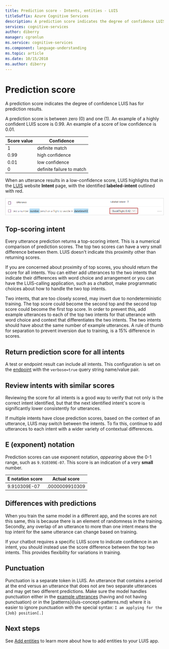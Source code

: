 ```yaml
---
title: Prediction score - Intents, entities - LUIS
titleSuffix: Azure Cognitive Services
description: A prediction score indicates the degree of confidence LUIS has for prediction results. 
services: cognitive-services
author: diberry
manager: cgronlun
ms.service: cognitive-services
ms.component: language-understanding
ms.topic: article
ms.date: 10/15/2018
ms.author: diberry
---
```


# Prediction score
A prediction score indicates the degree of confidence LUIS has for prediction results. 

A prediction score is between zero (0) and one (1). An example of a highly confident LUIS score is 0.99. An example of a score of low confidence is 0.01. 

|Score value|Confidence|
|--|--|
|1|definite match|
|0.99|high confidence|
|0.01|low confidence|
|0|definite failure to match|

When an utterance results in a low-confidence score, LUIS highlights that in the [LUIS](luis-reference-regions.md) website **Intent** page, with the identified **labeled-intent** outlined with red. 

![Score discrepancy](./media/luis-concept-score/score-discrepancy.png)

## Top-scoring intent
Every utterance prediction returns a top-scoring intent. This is a numerical comparison of prediction scores. The top two scores can have a very small difference between them. LUIS doesn't indicate this proximity other than returning scores.  

If you are concerned about proximity of top scores, you should return the score for all intents. You can either add utterances to the two intents that indicate their differences with word choice and arrangement or you can have the LUIS-calling application, such as a chatbot, make programmatic choices about how to handle the two top intents. 

Two intents, that are too closely scored, may invert due to nondeterministic training. The top score could become the second top and the second top score could become the first top score. In order to prevent this, add example utterances to each of the top two intents for that utterance with word choice and context that differentiates the two intents. The two intents should have about the same number of example utterances. A rule of thumb for separation to prevent inversion due to training, is a 15% difference in scores.

## Return prediction score for all intents
A test or endpoint result can include all intents. This configuration is set on the [endpoint](https://aka.ms/v1-endpoint-api-docs) with the `verbose=true` query string name/value pair. 

## Review intents with similar scores
Reviewing the score for all intents is a good way to verify that not only is the correct intent identified, but that the next identified intent's score is significantly lower consistently for utterances. 

If multiple intents have close prediction scores, based on the context of an utterance, LUIS may switch between the intents. To fix this, continue to add utterances to each intent with a wider variety of contextual differences.   

## E (exponent) notation

Prediction scores can use exponent notation, *appearing* above the 0-1 range, such as `9.910309E-07`. This score is an indication of a very **small** number.

|E notation score |Actual score|
|--|--|
|9.910309E-07|.0000009910309|

## Differences with predictions
When you train the same model in a different app, and the scores are not this same, this is because there is an element of randomness in the training. Secondly, any overlap of an utterance to more than one intent means the top intent for the same utterance can change based on training.

If your chatbot requires a specific LUIS score to indicate confidence in an intent, you should instead use the score difference between the top two intents. This provides flexibility for variations in training. 

## Punctuation
Punctuation is a separate token in LUIS. An utterance that contains a period at the end versus an utterance that does not are two separate utterances and may get two different predictions. Make sure the model handles punctuation either in the [example utterances](luis-concept-utterance.md) (having and not having punctuation) or in the [patterns}(luis-concept-patterns.md) where it is easier to ignore punctuation with the special syntax: `I am applying for the {Job} position[.]`

## Next steps

See [Add entities](luis-how-to-add-entities.md) to learn more about how to add entities to your LUIS app.